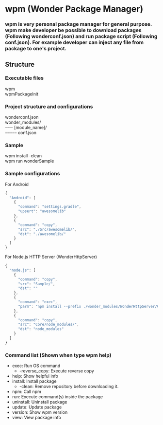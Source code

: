 # wpm (Wonder Package Manager)

### wpm is very personal package manager for general purpose. wpm make developer be possible to download packages (Following wonderconf.json) and run package script (Following conf.json). For example developer can inject any file from package to one's project.

## Structure
### Executable files
wpm  
wpmPackageInit

### Project structure and configurations
wonderconf.json  
wonder_modules/  
---- [module_name]/  
------ conf.json

### Sample
wpm install -clean  
wpm run wonderSample

### Sample configurations
For Android
```javascript
{
  "Android": [
    {
      "command": "settings.gradle",
      "upsert": "awesomelib"
    },
    {
      "command": "copy",
      "src": "./Src/awesomelib/",
      "dst": "./awesomelib/"
    }
  ]
}
```
For Node.js HTTP Server (WonderHttpServer)
```javascript
{
  "node.js": [
    {
      "command": "copy",
      "src": "Sample/",
      "dst": ""
    },
    {
      "command": "exec",
      "parm": "npm install --prefix ./wonder_modules/WonderHttpServer/Core/"
    },
    {
      "command": "copy",
      "src": "Core/node_modules/",
      "dst": "node_modules"
    }
  ]
}
```

### Command list (Shown when type wpm help)
+ exec: Run OS command  
  + -reverse_copy: Execute reverse copy  
+ help: Show helpful info  
+ install: Install package  
  + -clean: Remove repository before downloading it.  
+ npm: Call npm  
+ run: Execute command(s) inside the package  
+ uninstall: Uninstall package  
+ update: Update package  
+ version: Show wpm version  
+ view: View package info  